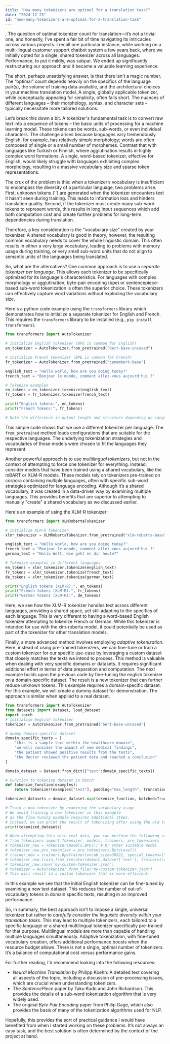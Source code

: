 ```yaml
---
title: "How many tokenizers are optimal for a translation task?"
date: "2024-12-23"
id: "how-many-tokenizers-are-optimal-for-a-translation-task"
---
```


,  The question of optimal tokenizer count for translation—it’s not a trivial one, and honestly, I’ve spent a fair bit of time navigating its intricacies across various projects. I recall one particular instance, while working on a multi-lingual customer support chatbot system a few years back, where we initially opted for a single, shared tokenizer across all languages. Performance, to put it mildly, was subpar. We ended up significantly restructuring our approach and it became a valuable learning experience.

The short, perhaps unsatisfying answer, is that there isn't a magic number. The “optimal” count depends heavily on the specifics of the language pair(s), the volume of training data available, and the architectural choices in your machine translation model. A single, globally applicable tokenizer, while conceptually appealing for simplicity, often falls short. The nuances of different languages – their morphology, syntax, and character sets – typically necessitate more tailored solutions.

Let’s break this down a bit. A tokenizer's fundamental task is to convert raw text into a sequence of tokens – the basic units of processing for a machine learning model. These tokens can be words, sub-words, or even individual characters. The challenge arises because languages vary tremendously. English, for example, has relatively simple morphology; words are often composed of single or a small number of morphemes. Contrast that with languages like Turkish or Finnish, where agglutination results in highly complex word formations. A single, word-based tokenizer, effective for English, would likely struggle with languages exhibiting complex morphology, resulting in a massive vocabulary size and sparse token representations.

The crux of the problem is this: when a tokenizer’s vocabulary is insufficient to encompass the diversity of a particular language, two problems arise. First, unknown tokens ('<unk>') are generated when the tokenizer encounters text it hasn't seen during training. This leads to information loss and hinders translation quality. Second, if the tokenizer must create many sub-word tokens to represent words, this results in long input sequences which add both computation cost and create further problems for long-term dependencies during translation.

Therefore, a key consideration is the "vocabulary size" created by your tokenizer. A shared vocabulary is good in theory, however, the resulting common vocabulary needs to cover the whole linguistic domain. This often results in either a very large vocabulary, leading to problems with memory usage during training, or very small sub-word units that do not align to semantic units of the languages being translated.

So, what are the alternatives? One common approach is to use a *separate tokenizer per language*. This allows each tokenizer to be specifically optimized for its language's characteristics. For languages with complex morphology or agglutination, byte-pair encoding (bpe) or sentencepiece-based sub-word tokenization is often the superior choice. These tokenizers can effectively capture word variations without exploding the vocabulary size.

Here's a python code example using the `transformers` library which demonstrates how to initialize a separate tokenizer for English and French. This requires the `transformers` library to be installed (e.g., `pip install transformers`).

```python
from transformers import AutoTokenizer

# Initialize English tokenizer (BPE is common for English)
en_tokenizer = AutoTokenizer.from_pretrained("bert-base-uncased")

# Initialize French tokenizer (BPE is common for French)
fr_tokenizer = AutoTokenizer.from_pretrained("camembert-base")

english_text = "Hello world, how are you doing today?"
french_text = "Bonjour le monde, comment allez-vous aujourd'hui ?"

# Tokenize examples
en_tokens = en_tokenizer.tokenize(english_text)
fr_tokens = fr_tokenizer.tokenize(french_text)

print("English tokens:", en_tokens)
print("French tokens:", fr_tokens)

# Note the difference in output length and structure depending on language.
```

This simple code shows that we use a different tokenizer per language. The `from_pretrained` method loads configurations that are suitable for the respective languages. The underlying tokenization strategies and vocabularies of those models were chosen to fit the languages they represent.

Another powerful approach is to use *multilingual tokenizers*, but not in the context of attempting to force one tokenizer for everything. Instead, consider models that have been trained using a shared vocabulary, like the mBART or XLM-R models. These models rely on tokenizers pre-trained on corpora containing multiple languages, often with specific sub-word strategies optimized for language encoding. Although it’s a shared vocabulary, it was created in a data-driven way by examining multiple languages. This provides benefits that are superior to attempting to manually "create" a shared vocabulary as we discussed earlier.

Here's an example of using the XLM-R tokenizer:

```python
from transformers import XLMRobertaTokenizer

# Initialize XLM-R tokenizer
xlmr_tokenizer = XLMRobertaTokenizer.from_pretrained("xlm-roberta-base")

english_text = "Hello world, how are you doing today?"
french_text = "Bonjour le monde, comment allez-vous aujourd'hui ?"
german_text = "Hallo Welt, wie geht es dir heute?"

# Tokenize examples in different languages
en_tokens = xlmr_tokenizer.tokenize(english_text)
fr_tokens = xlmr_tokenizer.tokenize(french_text)
de_tokens = xlmr_tokenizer.tokenize(german_text)

print("English tokens (XLM-R):", en_tokens)
print("French tokens (XLM-R):", fr_tokens)
print("German tokens (XLM-R):", de_tokens)
```

Here, we see how the XLM-R tokenizer handles text across different languages, providing a shared space, yet still adapting to the specifics of each language. This is very different to having a word-based English tokenizer attempting to tokenize French or German. While this tokenizer is intended for use with the xlm-roberta model, it could potentially be used as part of the tokenizer for other translation models.

Finally, a more advanced method involves employing *adaptive tokenization*. Here, instead of using pre-trained tokenizers, we can fine-tune or train a custom tokenizer for our specific use-case by leveraging a custom dataset that closely matches the texts we intend to process. This method is valuable when dealing with very specific domains or datasets. It requires significant additional effort in terms of data preparation and computation. The next example builds upon the previous code by fine-tuning the english tokenizer on a domain-specific dataset. The result is a new tokenizer that can further reduce unknown tokens. This example requires a domain-specific dataset. For this example, we will create a dummy dataset for demonstration. The approach is similar when applied to a real dataset.

```python
from transformers import AutoTokenizer
from datasets import Dataset, load_dataset
import torch
# Initialise English tokenizer
tokenizer = AutoTokenizer.from_pretrained("bert-base-uncased")

# dummy domain-specific dataset
domain_specific_texts = [
    "this is a sample text within the healthcare domain",
    "we will consider the impact of new medical findings",
    "the patient showed positive results from the tests",
    "the doctor reviewed the patient data and reached a conclusion"
]

domain_dataset = Dataset.from_dict({"text":domain_specific_texts})

# Function to tokenize dataset in batch
def tokenize_function(examples):
    return tokenizer(examples["text"], padding="max_length", truncation=True, max_length=128)

tokenized_datasets = domain_dataset.map(tokenize_function, batched=True)

# Train a new tokenizer by examining the vocabulary usage
# We avoid training a new tokenizer in this example
# as the fine-tuning example requires additional steps.
# Instead, we can print the result of tokenizing after using the old tokeniser and verify that the padding was correctly performed.
print(tokenized_datasets)

# When attempting this with real data, you can perform the following steps
# from tokenizers import Tokenizer, models, trainers, pre_tokenizers
# tokenizer_new = Tokenizer(models.BPE()) # Or other suitable model
# tokenizer_new.pre_tokenizer = pre_tokenizers.ByteLevel()
# trainer_new = trainers.BpeTrainer(vocab_size=30522, special_tokens=["[PAD]", "[UNK]", "[CLS]", "[SEP]", "[MASK]"])
# tokenizer_new.train_from_iterator(domain_dataset['text'], trainer=trainer_new)
# tokenizer_new.save('my-custom-tokenizer.json')
# tokenizer = AutoTokenizer.from_file("my-custom-tokenizer.json")
# This will result in a custom tokenizer that is more efficient.

```

In this example we see that the initial English tokenizer can be fine-tuned by examining a new text dataset. This reduces the number of out-of-vocabulary tokens in domain specific texts, resulting in an improved performance.

So, in summary, the best approach isn’t to impose a single, universal tokenizer but rather to *carefully consider the linguistic diversity within your translation tasks*. This may lead to multiple tokenizers, each tailored to a specific language or a shared multilingual tokenizer specifically pre-trained for that purpose. Multilingual models are more than capable of handling multiple languages simultaneously. Adaptive tokenization, with fine-tuned vocabulary creation, offers additional performance boosts when the resource budget allows. There is not a single, optimal number of tokenizers. It’s a balance of computational cost versus performance gains.

For further reading, I'd recommend looking into the following resources:

*   *Neural Machine Translation* by Philipp Koehn: A detailed text covering all aspects of the topic, including a discussion of pre-processing issues, which are crucial when understanding tokenizers.
*   The *SentencePiece* paper by Taku Kudo and John Richardson. This provides the details of a sub-word tokenization algorithm that is very widely used.
*   The original *Byte Pair Encoding* paper from Philip Gage, which also provides the basis of many of the tokenization algorithms used for NLP.

Hopefully, this provides the sort of practical guidance I would have benefited from when I started working on these problems. It’s not always an easy task, and the best solution is often determined by the context of the project at hand.
